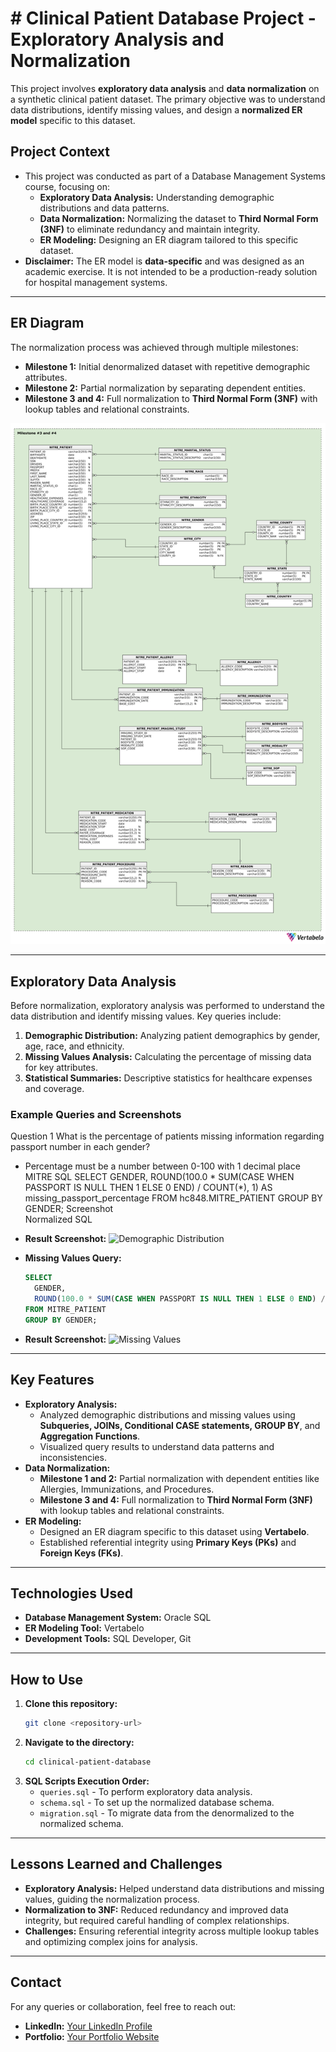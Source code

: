 # # Clinical Patient Database Project - Exploratory Analysis and Normalization

This project involves **exploratory data analysis** and **data normalization** on a synthetic clinical patient dataset. The primary objective was to understand data distributions, identify missing values, and design a **normalized ER model** specific to this dataset.

## Project Context
- This project was conducted as part of a Database Management Systems course, focusing on:
  - **Exploratory Data Analysis:** Understanding demographic distributions and data patterns.
  - **Data Normalization:** Normalizing the dataset to **Third Normal Form (3NF)** to eliminate redundancy and maintain integrity.
  - **ER Modeling:** Designing an ER diagram tailored to this specific dataset.
- **Disclaimer:** The ER model is **data-specific** and was designed as an academic exercise. It is not intended to be a production-ready solution for hospital management systems.

---

## ER Diagram
The normalization process was achieved through multiple milestones:
- **Milestone 1:** Initial denormalized dataset with repetitive demographic attributes.
- **Milestone 2:** Partial normalization by separating dependent entities.
- **Milestone 3 and 4:** Full normalization to **Third Normal Form (3NF)** with lookup tables and relational constraints.

![ER Diagram](./er-model/er-diagram.png)

---

## Exploratory Data Analysis
Before normalization, exploratory analysis was performed to understand the data distribution and identify missing values. Key queries include:
1. **Demographic Distribution:** Analyzing patient demographics by gender, age, race, and ethnicity.
2. **Missing Values Analysis:** Calculating the percentage of missing data for key attributes.
3. **Statistical Summaries:** Descriptive statistics for healthcare expenses and coverage.

### Example Queries and Screenshots
Question 1	What is the percentage of patients missing information regarding passport number in each gender? 
* Percentage must be a number between 0-100 with 1 decimal place
MITRE SQL	SELECT GENDER,
ROUND(100.0 * SUM(CASE WHEN PASSPORT IS NULL THEN 1 ELSE 0 END) / COUNT(*), 1) AS missing_passport_percentage
FROM hc848.MITRE_PATIENT
GROUP BY GENDER;
Screenshot	 
Normalized SQL	

- **Result Screenshot:**
    ![Demographic Distribution](./analysis/screenshots/demographic_distribution.png)

- **Missing Values Query:**
    ```sql
    SELECT 
      GENDER, 
      ROUND(100.0 * SUM(CASE WHEN PASSPORT IS NULL THEN 1 ELSE 0 END) / COUNT(*), 1) AS Missing_Passport_Percentage
    FROM MITRE_PATIENT
    GROUP BY GENDER;
    ```
- **Result Screenshot:**
    ![Missing Values](./analysis/screenshots/missing_values.png)

---

## Key Features
- **Exploratory Analysis:**
  - Analyzed demographic distributions and missing values using **Subqueries, JOINs, Conditional CASE statements, GROUP BY**, and **Aggregation Functions**.
  - Visualized query results to understand data patterns and inconsistencies.
- **Data Normalization:**
  - **Milestone 1 and 2:** Partial normalization with dependent entities like Allergies, Immunizations, and Procedures.
  - **Milestone 3 and 4:** Full normalization to **Third Normal Form (3NF)** with lookup tables and relational constraints.
- **ER Modeling:**
  - Designed an ER diagram specific to this dataset using **Vertabelo**.
  - Established referential integrity using **Primary Keys (PKs)** and **Foreign Keys (FKs)**.

---

## Technologies Used
- **Database Management System:** Oracle SQL
- **ER Modeling Tool:** Vertabelo
- **Development Tools:** SQL Developer, Git

---

## How to Use
1. **Clone this repository:**
    ```bash
    git clone <repository-url>
    ```
2. **Navigate to the directory:**
    ```bash
    cd clinical-patient-database
    ```
3. **SQL Scripts Execution Order:**
    - `queries.sql` - To perform exploratory data analysis.
    - `schema.sql` - To set up the normalized database schema.
    - `migration.sql` - To migrate data from the denormalized to the normalized schema.

---

## Lessons Learned and Challenges
- **Exploratory Analysis:** Helped understand data distributions and missing values, guiding the normalization process.
- **Normalization to 3NF:** Reduced redundancy and improved data integrity, but required careful handling of complex relationships.
- **Challenges:** Ensuring referential integrity across multiple lookup tables and optimizing complex joins for analysis.

---

## Contact
For any queries or collaboration, feel free to reach out:
- **LinkedIn:** [Your LinkedIn Profile](https://linkedin.com/in/your-profile)
- **Portfolio:** [Your Portfolio Website](https://your-portfolio-link.com)

